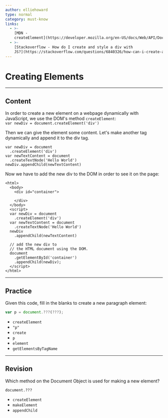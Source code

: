```yaml
---
author: elliehoward
type: normal
category: must-know
links:
  - >-
    [MDN -
    createElement](https://developer.mozilla.org/en-US/docs/Web/API/Document/createElement){website}
  - >-
    [Stackoverflow - How do I create and style a div with
    JS?](https://stackoverflow.com/questions/6840326/how-can-i-create-and-style-a-div-using-javascript){website}
---
```


# Creating Elements


---

## Content

In order to create a new element on a webpage dynamically with JavaScript, we use the DOM's method `createElement`:  
`var newDiv = document.createElement('div')`

Then we can give the element some content. Let's make another tag dynamically and append it to the div tag.

```plain-text
var newDiv = document
  .createElement('div')
var newTextContent = document
  .createTextNode('Hello World')
newDiv.appendChild(newTextContent)
```

Now we have to add the new div to the DOM in order to see it on the page:

```plain-text
<html>
  <body>
    <div id="container">

    </div>
  </body>
  <script>
  var newDiv = document
    .createElement('div')
  var newTextContent = document
    .createTextNode('Hello World')
  newDiv
    .appendChild(newTextContent)

  // add the new div to
  // the HTML document using the DOM.
  document
    .getElementById('container')
    .appendChild(newDiv);
  </script>
</html>
```


---

## Practice

Given this code, fill in the blanks to create a new paragraph element:

```javascript
var p = document.???(???);
```

- `createElement`
- `"p"`
- `create`
- `p`
- `element`
- `getElementsByTagName`


---

## Revision

Which method on the Document Object is used for making a new element?

`document.???`  

- `createElement`
- `makeElement`
- `appendChild`
